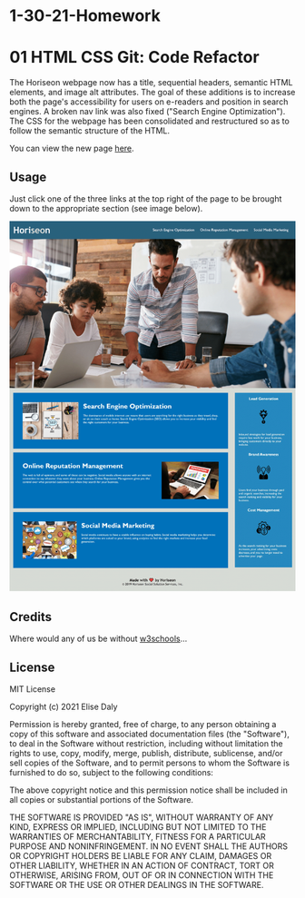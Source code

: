 # 1-30-21-Homework
# 01 HTML CSS Git: Code Refactor

The Horiseon webpage now has a title, sequential headers, semantic HTML elements, and image alt attributes. The goal of these additions is to increase both the page's accessibility for users on e-readers and position in search engines. A broken nav link was also fixed ("Search Engine Optimization"). The CSS for the webpage has been consolidated and restructured so as to follow the semantic structure of the HTML.

You can view the new page [here](https://elisesamanthadaly.github.io/1-30-21-Homework/).


## Usage

Just click one of the three links at the top right of the page to be brought down to the appropriate section (see image below).

![alt text](assets/images/screenshot.png)


## Credits

Where would any of us be without [w3schools](https://www.w3schools.com/)...


## License

MIT License

Copyright (c) 2021 Elise Daly

Permission is hereby granted, free of charge, to any person obtaining a copy
of this software and associated documentation files (the "Software"), to deal
in the Software without restriction, including without limitation the rights
to use, copy, modify, merge, publish, distribute, sublicense, and/or sell
copies of the Software, and to permit persons to whom the Software is
furnished to do so, subject to the following conditions:

The above copyright notice and this permission notice shall be included in all
copies or substantial portions of the Software.

THE SOFTWARE IS PROVIDED "AS IS", WITHOUT WARRANTY OF ANY KIND, EXPRESS OR
IMPLIED, INCLUDING BUT NOT LIMITED TO THE WARRANTIES OF MERCHANTABILITY,
FITNESS FOR A PARTICULAR PURPOSE AND NONINFRINGEMENT. IN NO EVENT SHALL THE
AUTHORS OR COPYRIGHT HOLDERS BE LIABLE FOR ANY CLAIM, DAMAGES OR OTHER
LIABILITY, WHETHER IN AN ACTION OF CONTRACT, TORT OR OTHERWISE, ARISING FROM,
OUT OF OR IN CONNECTION WITH THE SOFTWARE OR THE USE OR OTHER DEALINGS IN THE
SOFTWARE.
